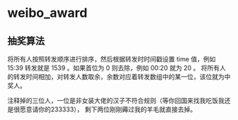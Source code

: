 # weibo_award

## 抽奖算法

将所有人按照转发顺序进行排序，然后根据转发时时间戳设置 time 值，例如 15:39 转发就是 1539 。如果首位为 0 则去除，例如 00:20 就为 20 。
将所有人的转发时间相加，对转发人数取余，余数对应着转发数组中的某一位，该位就为中奖人。

注释掉的三位人，一位是非女装大佬的汉子不符合规则（等你回国来找我吃饭我还是很愿意请你的233333）， 剩下两位刚刚薅过我的羊毛就直接去掉。
